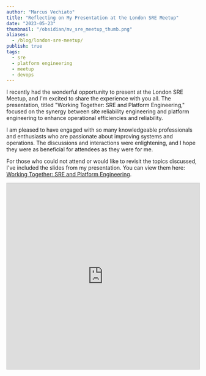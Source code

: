```yaml
---
author: "Marcus Vechiato"
title: "Reflecting on My Presentation at the London SRE Meetup"
date: "2023-05-23"
thumbnail: "/obsidian/mv_sre_meetup_thumb.png"
aliases: 
  - /blog/london-sre-meetup/
publish: true
tags: 
  - sre
  - platform engineering
  - meetup
  - devops
--- 
```


I recently had the wonderful opportunity to present at the London SRE Meetup, and I'm excited to share the experience with you all. The presentation, titled "Working Together: SRE and Platform Engineering," focused on the synergy between site reliability engineering and platform engineering to enhance operational efficiencies and reliability.

I am pleased to have engaged with so many knowledgeable professionals and enthusiasts who are passionate about improving systems and operations. The discussions and interactions were enlightening, and I hope they were as beneficial for attendees as they were for me.

For those who could not attend or would like to revisit the topics discussed, I've included the slides from my presentation. You can view them here: [Working Together: SRE and Platform Engineering](https://www.slideshare.net/slideshow/working-together-sre-platform-engineering/268598286).

<iframe src="https://www.slideshare.net/slideshow/embed_code/key/7iY7QuurYonvJ?startSlide=1" width="597" height="486" frameborder="0"   marginwidth="0" marginheight="0" scrolling="no" style="border:1px solid #CCC; border-width:1px;   margin-bottom:5px;max-width: 100%;" allowfullscreen></iframe>


